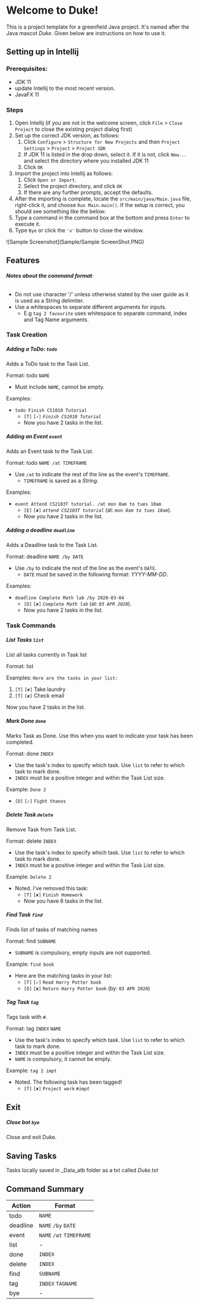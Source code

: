 # Welcome to Duke!
This is a project template for a greenfield Java project. It's named after the Java mascot _Duke_. Given below are instructions on how to use it.
## Setting up in Intellij
### Prerequisites: 
* JDK 11
* update Intellij to the most recent version.
* JavaFX 11
### Steps
1. Open Intellij (if you are not in the welcome screen, click `File` > `Close Project` to close the existing project dialog first)
1. Set up the correct JDK version, as follows:
   1. Click `Configure` > `Structure for New Projects` and then `Project Settings` > `Project` > `Project SDK`
   1. If JDK 11 is listed in the drop down, select it. If it is not, click `New...` and select the directory where you installed JDK 11
   1. Click `OK`
1. Import the project into Intellij as follows:
   1. Click `Open or Import`.
   1. Select the project directory, and click `OK`
   1. If there are any further prompts, accept the defaults.
1. After the importing is complete, locate the `src/main/java/Main.java` file, right-click it, and choose `Run Main.main()`. If the setup is correct, you should see something like the below:
1. Type a command in the command box at the bottom and press `Enter` to execute it. 
1. Type `Bye` or click the  `'x'` button to close the window.


![Sample Screenshot](Sample/Sample ScreenShot.PNG)


## Features
###### **Notes about the command format**:
* Do not use character '/' unless otherwise stated by the user guide as it is used as a String delimiter.
* Use a whitespaces to separate different arguments for inputs.
    * E.g `tag 2 favourite` uses whitespace to separate command, index and Tag Name arguments.

### Task Creation
##### Adding a ToDo: `todo`

Adds a ToDo task to the Task List.

Format: todo `NAME`
* Must include `NAME`, cannot be empty.

Examples:
* `todo Finish CS1010 Tutorial`
    * `[T]` `[✓]` _`Finish CS1010 Tutorial`_
    * Now you have 2 tasks in the list.
    
##### Adding an Event `event`

Adds an Event task to the Task List.

Format: todo `NAME /at TIMEFRAME`
* Use `/at` to indicate the rest of the line as the event's `TIMEFRAME`. 
    * `TIMEFRAME` is saved as a _String_.

Examples:
* `event Attend CS2103T tutorial. /at mon 8am to tues 10am` 
    * `[E]` `[✘]` _`attend CS2103T tutorial`_ (at: _`mon 8am to tues 10am`_).
    * Now you have 2 tasks in the list.
    
    
    
##### Adding a deadline `deadline`

Adds a Deadline task to the Task List.

Format: deadline `NAME /by DATE`
* Use `/by` to indicate the rest of the line as the event's `DATE`. 
    * `DATE` must be saved in the following format: *_YYYY-MM-DD_*.

Examples:
* `deadline Complete Math lab /by 2020-03-04` 
    * `[D]` `[✘]` _`Complete Math lab`_ (at: _`03 APR 2020`_).
    * Now you have 2 tasks in the list.
    
### Task Commands

##### List Tasks `list`

List all tasks currently in Task list

Format: list

Examples: `Here are the tasks in your list:`
1. `[T]` `[✘]` Take laundry
1. `[T]` `[✘]` Check email


Now you have 2 tasks in the list.


##### Mark Done `done`

Marks Task as Done. Use this when you want to indicate your task has been completed.

Format: done `INDEX`
* Use the task's index to specify which task. Use `list` to refer to which task to mark done.
* `INDEX` must be a positive integer and within the Task List size.

Example: `Done 2`
* `[D]` `[✓]` `Fight thanos`

##### Delete Task `delete`

Remove Task from Task List.

Format: delete `INDEX`
* Use the task's index to specify which task. Use `list` to refer to which task to mark done.
* `INDEX` must be a positive integer and within the Task List size.

Example: `Delete 2`
* Noted. I've removed this task: 
    * `[T]` `[✘]` `Finish Homework`
    * Now you have 6 tasks in the list.

##### Find Task `find`

Finds list of tasks of matching names

Format: find `SUBNAME`
* `SUBNAME` is compulsory, empty inputs are not supported.

Example: `find book`
* Here are the matching tasks in your list: 
    * `[T]` `[✓]` `Read Harry Potter book`
    * `[D]` `[✘]` `Return Harry Potter book` (by: `03 APR 2020`) 
    
##### Tag Task `tag`

Tags task with `#`.

Format: tag `INDEX` `NAME`
* Use the task's index to specify which task. Use `list` to refer to which task to mark done.
* `INDEX` must be a positive integer and within the Task List size.
* `NAME` is compulsory, it cannot be empty.

Example: `tag 2 impt`
* Noted. The following task has been tagged!
    * `[T]` `[✘]` `Project work` _`#impt`_
    
## Exit

##### Close bot `bye`

Close and exit Duke.

## Saving Tasks

Tasks locally saved in _Data_atb folder as a txt called _Duke.txt_


## Command Summary
Action | Format 
-------- | --------
todo | `NAME`
deadline | `NAME` `/by` `DATE`
event | `NAME` `/at` `TIMEFRAME`
list | -
done | `INDEX`
delete | `INDEX`
find | `SUBNAME`
tag | `INDEX` `TAGNAME`
bye | -